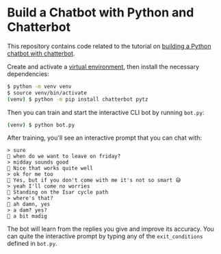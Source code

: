 # Build a Chatbot with Python and Chatterbot

This repository contains code related to the tutorial on [building a Python chatbot with chatterbot](#todo).

Create and activate a [virtual environment](https://realpython.com/python-virtual-environments-a-primer/), then install the necessary dependencies:

```sh
$ python -m venv venv
$ source venv/bin/activate
(venv) $ python -m pip install chatterbot pytz
```

Then you can train and start the interactive CLI bot by running `bot.py`:

```sh
(venv) $ python bot.py
```

After training, you'll see an interactive prompt that you can chat with:

```text
> sure
🤖 when do we want to leave on friday?
> midday sounds good
🤖 Nice that works quite well
> ok for me too
🤖 Yes, but if you don't come with me it's not so smart 😅
> yeah I'll come no worries
🤖 Standing on the Isar cycle path
> where's that?
🤖 ah damn, yes
> a dam? yes?
🤖 a bit madig
```

The bot will learn from the replies you give and improve its accuracy. You can quite the interactive prompt by typing any of the `exit_conditions` defined in `bot.py`.
